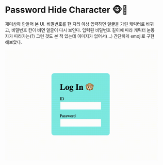 # Password Hide Character 🐵🙈

재미삼아 만들어 본 UI. 비밀번호를 한 자리 이상 입력하면 얼굴을 가린 캐릭터로 바뀌고, 비밀번호 칸이 비면 얼굴이 다시 보인다.
입력된 비밀번호 길이에 따라 캐릭터 눈동자가 따라가는(?) 그런 것도 본 적 있는데 이미지가 없어서(...) 간단하게 emoji로 구현해보았다.

![password hide character gif](https://github.com/lyj-ooz/ui-practice/blob/master/password-hide-character/0602.gif)
